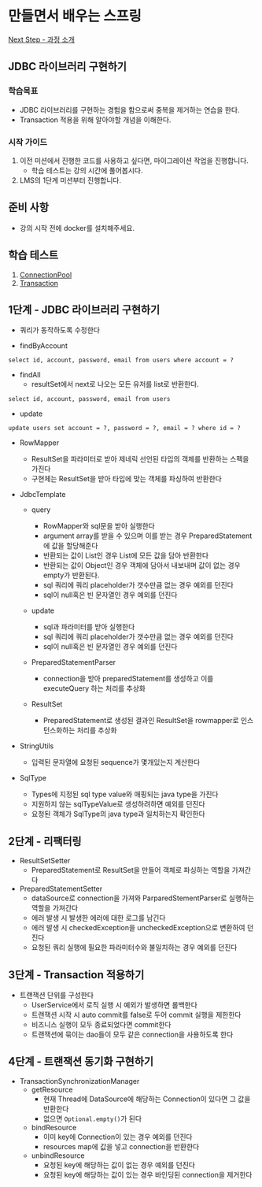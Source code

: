 # 만들면서 배우는 스프링
[Next Step - 과정 소개](https://edu.nextstep.camp/c/4YUvqn9V)

## JDBC 라이브러리 구현하기

### 학습목표
- JDBC 라이브러리를 구현하는 경험을 함으로써 중복을 제거하는 연습을 한다.
- Transaction 적용을 위해 알아야할 개념을 이해한다.

### 시작 가이드
1. 이전 미션에서 진행한 코드를 사용하고 싶다면, 마이그레이션 작업을 진행합니다.
    - 학습 테스트는 강의 시간에 풀어봅시다.
2. LMS의 1단계 미션부터 진행합니다.

## 준비 사항
- 강의 시작 전에 docker를 설치해주세요.

## 학습 테스트
1. [ConnectionPool](study/src/test/java/connectionpool)
2. [Transaction](study/src/test/java/transaction)

## 1단계 - JDBC 라이브러리 구현하기
- 쿼리가 동작하도록 수정한다

- findByAccount
```mysql
select id, account, password, email from users where account = ? 
```
- findAll
  - resultSet에서 next로 나오는 모든 유저를 list로 반환한다.
```mysql
select id, account, password, email from users 
```
- update
```mysql
update users set account = ?, password = ?, email = ? where id = ?
```

- RowMapper
  - ResultSet을 파라미터로 받아 제네릭 선언된 타입의 객체를 반환하는 스펙을 가진다
  - 구현체는 ResultSet을 받아 타입에 맞는 객체를 파싱하여 반환한다
- JdbcTemplate
  - query
    - RowMapper와 sql문을 받아 실행한다
    - argument array를 받을 수 있으며 이를 받는 경우 PreparedStatement에 값을 할당해준다
    - 반환되는 값이 List인 경우 List에 모든 값을 담아 반환한다
    - 반환되는 값이 Object인 경우 객체에 담아서 내보내며 값이 없는 경우 empty가 반환된다.
    - sql 쿼리에 쿼리 placeholder가 갯수만큼 없는 경우 예외를 던진다
    - sql이 null혹은 빈 문자열인 경우 예외를 던진다
  - update
    - sql과 파라미터를 받아 실행한다
    - sql 쿼리에 쿼리 placeholder가 갯수만큼 없는 경우 예외를 던진다
    - sql이 null혹은 빈 문자열인 경우 예외를 던진다

  - PreparedStatementParser
    - connection을 받아 preparedStatement를 생성하고 이를 executeQuery 하는 처리를 추상화
  - ResultSet
    - PreparedStatement로 생성된 결과인 ResultSet을 rowmapper로 인스턴스화하는 처리를 추상화

- StringUtils
  - 입력된 문자열에 요청된 sequence가 몇개있는지 계산한다
- SqlType
  - Types에 지정된 sql type value와 매핑되는 java type을 가진다
  - 지원하지 않는 sqlTypeValue로 생성하려하면 예외를 던진다
  - 요청된 객체가 SqlType의 java type과 일치하는지 확인한다

## 2단계 - 리팩터링
- ResultSetSetter
  - PreparedStatement로 ResultSet을 만들어 객체로 파싱하는 역할을 가져간다
- PreparedStatementSetter
  - dataSource로 connection을 가져와 ParparedStementParser로 실행하는 역할을 가져간다
  - 에러 발생 시 발생한 에러에 대한 로그를 남긴다
  - 에러 발생 시 checkedException을 uncheckedException으로 변환하여 던진다
  - 요청된 쿼리 실행에 필요한 파라미터수와 불일치하는 경우 예외를 던진다

## 3단계 - Transaction 적용하기
- 트랜잭션 단위를 구성한다
  - UserService에서 로직 실행 시 예외가 발생하면 롤백한다
  - 트랜잭션 시작 시 auto commit를 false로 두어 commit 실행을 제한한다
  - 비즈니스 실행이 모두 종료되었다면 commit한다
  - 트랜잭션에 묶이는 dao들이 모두 같은 connection을 사용하도록 한다

## 4단계 - 트랜잭션 동기화 구현하기
- TransactionSynchronizationManager
  - getResource
    - 현재 Thread에 DataSource에 해당하는 Connection이 있다면 그 값을 반환한다
    - 없으면 `Optional.empty()`가 된다
  - bindResource
    - 이미 key에 Connection이 있는 경우 예외를 던진다
    - resources map에 값을 넣고 connection을 반환한다
  - unbindResource
    - 요청된 key에 해당하는 값이 없는 경우 예외를 던진다
    - 요청된 key에 해당하는 값이 있는 경우 바인딩된 connection을 제거한다

